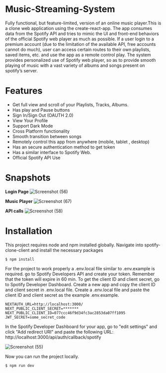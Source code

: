 # Music-Streaming-System
 Fully functional, but feature-limited, version of an online music player.This is a clone web application using the create-react-app. The app consumes data from the Spotify API and tries to mimic the UI and front-end behaviors of the official Spotify web player as much as possible.
If a user login to a premium account (due to the limitation of the available API, free accounts cannot do much), user can access certain routes to their own playlists, saved items, etc. and use the app as a remote control play. The system provides personalized use of Spotify web player, so as to provide smooth playing of music with a vast variety of albums and songs present on spotify’s server.

# Features
* Get full view and scroll of your Playlists, Tracks, Albums.
* Has play and Pause buttons
* Sign In/Sign Out (OAUTH 2.0)
* View Your Profile
* Support Dark Mode
* Cross Platform functionality
* Smooth transition between songs
* Remotely control this app from anywhere (mobile, tablet , desktop)
* Has an secure authentication method to get token
* Has a similar interface to Spotify Web.
* Official Spotify API Use

# Snapshots

**Login Page**
![Screenshot (56)](https://user-images.githubusercontent.com/62384655/206257294-ac5000f6-20d1-4fa7-a3d8-0bca4ce206ce.png) 

**Music Player**
![Screenshot (67)](https://user-images.githubusercontent.com/62384655/206258835-4577664c-29e9-4599-979f-8122e648eee5.png)

**API calls**
![Screenshot (58)](https://user-images.githubusercontent.com/62384655/206258901-c71de2a5-f174-4c1f-97f3-d93b0acae98c.png)

# Installation 

This project requires node and npm installed globally.
Navigate into spotify-clone-client and install the necessary packages

 ```
 $ npm install
 ``` 
 
For the project to work properly a .env.local file similar to .env.example is required.
go to Spotify Developers API and create your token. Remember that the token will expire in 60 min.
To get the client ID and client secret, go to Spotify Developer Dashboard.
Create a new app and copy the client ID and client secret in .env.local file.
Create a .env.local file and paste the client ID and client secret as the example .env.example.
```
NEXTAUTH_URL=http://localhost:3000/
NEXT_PUBLIC_CLIENT_SECRET=*******
NEXT_PUBLIC_CLIENT_ID=077ccc46f9d34fc3ac2853da07ff1095
JWT_SECRET=some_secret_code
``` 
 
In the Spotify Developer Dashboard for your app, go to "edit settings" and click "Add redirect URI" and paste the following URL: http://localhost:3000/api/auth/callback/spotify

![Screenshot (55)](https://user-images.githubusercontent.com/62384655/206258983-abea752f-dc22-43bc-b06c-66714978cf59.png)

Now you can run the project locally.
 ```
 $ npm run dev
 ``` 





